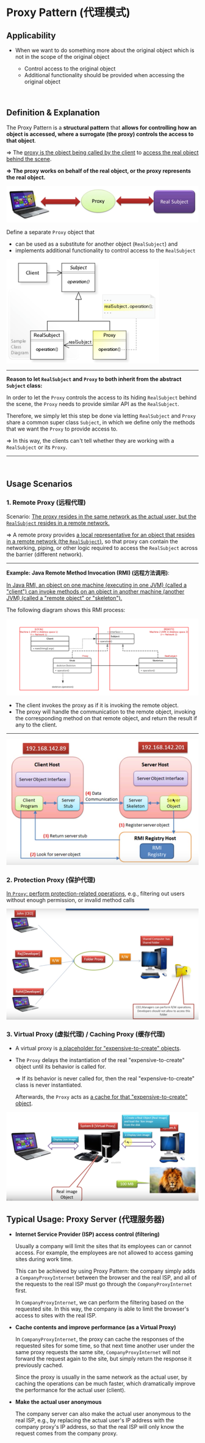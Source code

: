 # Proxy Pattern (代理模式)

## Applicability

* When we want to do something more about the original object which is not in the scope of the original object

  * Control access to the original object
  * Additional functionality should be provided when accessing the original object


<br>

## Definition & Explanation

The Proxy Pattern is a **structural pattern** that **allows for controlling how an object is accessed, where a surrogate (the proxy) controls the access to that object**.

=> The <u>proxy is the object being called by the client</u> to <u>access the real object behind the scene</u>.

**=> The proxy works on behalf of the real object, or the proxy represents the real object.**

<img src="https://github.com/Ziang-Lu/Design-Patterns/blob/master/3-Structural%20Patterns/6-Proxy%20Pattern/proxy_pattern_illustration.png?raw=true">

<br>

Define a separate `Proxy` object that

* can be used as a substitute for another object (`RealSubject`) and
* implements additional functionality to control access to the `RealSubject`

<img src="https://github.com/Ziang-Lu/Design-Patterns/blob/master/3-Structural%20Patterns/6-Proxy%20Pattern/proxy_pattern.png?raw=true" width="400px">

***

**Reason to let `RealSubject` and `Proxy` to both inherit from the abstract `Subject` class:**

In order to let the `Proxy` controls the access to its hiding `RealSubject` behind the scene, the `Proxy` needs to provide similar API as the `RealSubject`.

Therefore, we simply let this step be done via letting `RealSubject` and `Proxy` share a common super class `Subject`, in which we define only the methods that we want the `Proxy` to provide access to.

=> In this way, the clients can't tell whether they are working with a `RealSubject` or its `Proxy`.

***

<br>

## Usage Scenarios

### 1. Remote Proxy (远程代理)

Scenario: <u>The proxy resides in the same network as the actual user, but the `RealSubject` resides in a remote network.</u>

=> A remote proxy provides <u>a local representative for an object that resides in a remote network (the `RealSubject`)</u>, so that proxy can contain the networking, piping, or other logic required to access the `RealSubject` across the barrier (different network).

------

**Example: Java Remote Method Invocation (RMI) (远程方法调用)**:

<u>In Java RMI, an object on one machine (executing in one JVM) (called a "client") can invoke methods on an object in another machine (another JVM) (called a  "remote object" or "skeleton").</u>

The following diagram shows this RMI process:

<img src="https://github.com/Ziang-Lu/Design-Patterns/blob/master/3-Structural%20Patterns/6-Proxy%20Pattern/Usage%201-Remote%20Proxy/remote_proxy_class_diagram.png?raw=true">

- The client invokes the proxy as if it is invoking the remote object.
- The proxy will handle the communication to the remote object, invoking the corresponding method on that remote object, and return the result if any to the client.

------

<img src="https://github.com/Ziang-Lu/Design-Patterns/blob/master/3-Structural%20Patterns/6-Proxy%20Pattern/Usage%201-Remote%20Proxy/remote_proxy.png?raw=true" width="700px">

<br>

### 2. Protection Proxy (保护代理)

<u>In `Proxy`: perform protection-related operations</u>, e.g., filtering out users without enough permission, or invalid method calls

<img src="https://github.com/Ziang-Lu/Design-Patterns/blob/master/3-Structural%20Patterns/6-Proxy%20Pattern/Usage%202-Protection%20Proxy/protection_proxy.png?raw=true">

### 3. Virtual Proxy (虚拟代理) / Caching Proxy (缓存代理)

* A virtual proxy is <u>a placeholder for "expensive-to-create" objects</u>.

* The `Proxy` delays the instantiation of the real "expensive-to-create" object until its behavior is called for.

  => If its behavior is never called for, then the real "expensive-to-create" class is never instantiated.

  Afterwards, the `Proxy` acts as <u>a cache for that "expensive-to-create" object</u>.

<img src="https://github.com/Ziang-Lu/Design-Patterns/blob/master/3-Structural%20Patterns/6-Proxy%20Pattern/Usage%203-Virtual%20Proxy/virtual_proxy.png?raw=true">

<br>

## Typical Usage: Proxy Server (代理服务器)

- **Internet Service Provider (ISP) access control (filtering)**

  Usually a company will limit the sites that its employees can or cannot access. For example, the employees are not allowed to access gaming sites during work time.

  This can be achieved by using Proxy Pattern: the company simply adds a `CompanyProxyInternet` between the browser and the real ISP, and all of the requests to the real ISP must go through the `CompanyProxyInternet` first.

  In `CompanyProxyInternet`, we can perform the filtering based on the requested site. In this way, the company is able to limit the browser's access to sites with the real ISP.

- **Cache contents and improve performance (as a Virtual Proxy)**

  In `CompanyProxyInternet`, the proxy can cache the responses of the requested sites for some time, so that next time another user under the same proxy requests the same site, `CompanyProxyInternet` will not forward the request again to the site, but simply return the response it previously cached.

  Since the proxy is usually in the same network as the actual user, by caching the operations can be much faster, which dramatically improve the performance for the actual user (client).

* **Make the actual user anonymous**

  The company server can also make the actual user anonymous to the real ISP, e.g., by replacing the actual user's IP address with the company proxy's IP address, so that the real ISP will only know the request comes from the company proxy.

<br>